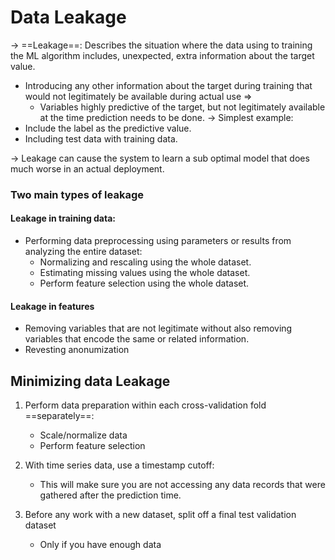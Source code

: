 ---
---

# Data Leakage

-> ==Leakage==: Describes the situation where the data using to training the ML algorithm includes, unexpected, extra information about the target value.
- Introducing any other information about the target during training that would not legitimately be available during actual use =>
	- Variables highly predictive of the target, but not legitimately available at the time prediction needs to be done.
-> Simplest example:
- Include the label as the predictive value.
- Including test data with training data.

-> Leakage can cause the system to learn a sub optimal model that does much worse in an actual deployment.

### Two main types of leakage

#### Leakage in training data:
- Performing data preprocessing using parameters or results from analyzing the entire dataset:
	- Normalizing and rescaling using the whole dataset.
	- Estimating missing values using the whole dataset.
	- Perform feature selection using the whole dataset.

#### Leakage in features
- Removing variables that are not legitimate without also removing variables that encode the same or related information.
- Revesting anonumization

## Minimizing data Leakage
1. Perform data preparation within each cross-validation fold ==separately==:
	- Scale/normalize data
	- Perform feature selection

2. With time series data, use a timestamp cutoff:
	- This will make sure you are  not accessing any data records that were gathered after the prediction time.

3. Before any work with a new dataset, split off a final test validation dataset
	- Only if you have enough data
